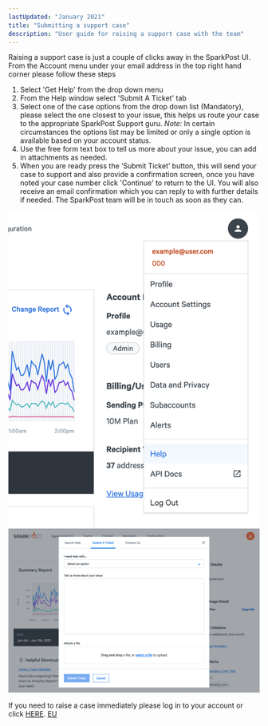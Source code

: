 ```yaml
---
lastUpdated: "January 2021"
title: "Submitting a support case"
description: "User guide for raising a support case with the team"
---
```


Raising a support case is just a couple of clicks away in the SparkPost UI. From the Account menu under your email address in the top right hand corner please follow these steps 

1. Select 'Get Help' from the drop down menu
2. From the Help window select 'Submit A Ticket' tab
3. Select one of the case options from the drop down list (Mandatory), please select the one closest to your issue, this helps us route your case to the appropriate SparkPost Support guru. 
*Note:* In certain circumstances the options list may be limited or only a single option is available based on your account status.
4. Use the free form text box to tell us more about your issue, you can add in attachments as needed.
5. When you are ready press the ‘Submit Ticket’ button, this will send your case to support and also provide a confirmation screen, once you have noted your case number click 'Continue' to return to the UI. You will also receive an email confirmation which you can reply to with further details if needed. The SparkPost team will be in touch as soon as they can.

![](media/submit-a-ticket/account-dropdown.png)
![](media/submit-a-ticket/submit-a-ticket.png)

If you need to raise a case immediately please log in to your account or click [HERE](https://app.sparkpost.com/dashboard/?supportTicket=true). [EU](https://app.eu.sparkpost.com/dashboard/?supportTicket=true)
